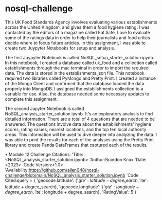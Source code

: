 # nosql-challenge

This UK Food Standards Agency involves evaluating various establishments across the United Kingdom, and gives them a food hygiene rating. I was contacted by the editors of a magazine called Eat Safe, Love to evaluate some of the ratings data in order to help their journalists and food critics decide where to focus future articles. In this assignment, I was able to create two Juypyter Notebooks for setup and analysis.

The first Juypyter Notebook is called NoSQL_setup_starter_solution.ipynb. In this notebook, I created a database called uk_food and a collection called establishments through the mac terminal in order to import the required data. The data is stored in the establishments.json file. This notebook required two libraries called PyMongo and Pretty Print. I created a instance of the Mongo Client and confirmed that the database loaded the data properly into MongoDB. I assigned the establishments collection to a variable for use. Also, the database needed some necessary updates to complete this assignment.

The second Jupyter Notebook is called NoSQL_analysis_starter_solution.ipynb. It's an exploratory analysis to find detailed information. There are a total of 4 questions that are needed to be answered. The questions involve data about the establishments' hygiene scores, rating values, nearest locations, and the top ten local authority areas. This information will be used to dive deeper into analyzing the data. I was able to print the results for each of the analyses using the Pretty Print library and create Panda DataFrames that captured each of the results.

• Module 12 Challenge Citations:
'Title:<NoSQL_analysis_starter_solution.ipynb> 'Author:Brandon Knox 'Date:<2023> 'Code Version:<1.0> 'Availability:https://github.com/allen048/nosql-challenge/blob/main/NoSQL_analysis_starter_solution.ipynb
'Code Cited:query = { 'geocode.latitude': {'$gte': latitude - degree_search, '$lte': latitude + degree_search},
          'geocode.longitude': {'$gte': longitude - degree_search, '$lte': longitude + degree_search},
          'RatingValue': 5
        }

